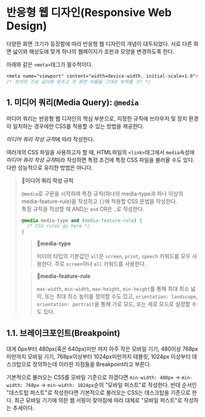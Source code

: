 # 반응형 웹 디자인(Responsive Web Design)

다양한 화면 크기가 등장함에 따라 반응형 웹 디자인의 개념이 대두되었다. 서로 다른 화면 넓이와 해상도에 맞게 하나의 웹페이지가 조판과 모양을 변경하도록 한다.

아래와 같은 `<meta>`태그가 필수적이다.

```css
<meta name="viewport" content="width=device-width, initial-scale=1.0">
/* 장치의 가로 길이에 맞추고 첫 화면 비율을 그대로 보여줄 것! */
```

## 1. 미디어 쿼리(Media Query): `@media`

미디어 쿼리는 반응형 웹 디자인의 핵심 부분으로, 지정한 규칙에 브라우저 및 장치 환경이 일치하는 경우에만 CSS를 적용할 수 있는 방법을 제공한다.

*미디어 쿼리 작성 규칙*에 따라 작성한다.

여러개의 CSS 파일을 사용하고자 할 때, HTML파일의 `<link>`태그에서 `media`속성에 *미디어 쿼리 작성 규칙*따라 작성하면 특정 조건에 특정 CSS 파일을 불러올 수도 있다. 다만 성능적으로 유리한 방법은 아니다.

> **📌미디어 쿼리 작성 규칙**
>
> `@media`로 구문을 시작하여 특정 규칙(하나의 media-type과 하나 이상의 media-feature-rule)을 작성하고 `{}`에 적용할 CSS 문법을 작성한다.  
> 특정 규칙을 작성할 때 AND는 `and` OR은 `,`로 작성한다.
>
> ```css
> @media media-type and (media-feature-rule) {
>   /* CSS rules go here */
> }
> ```
>
> > **📌media-type**
> >
> > 미디어 타입의 기본값인 `all`은 `screen`, `print`, `speech` 키워드를 모두 사용한다. 주로 `screen`이나 `all` 키워드를 사용한다.
>
> > **📌media-feature-rule**
> >
> > `max-width`, `min-width`, `max-height`, `min-height`를 통해 최대 최소 넓이, 또는 최대 최소 높이를 정의할 수도 있고, `orientation: landscope`, `orientation: portrait`을 통해 가로 모드, 또는 세로 모드로 설정할 수도 있다.

## 1.1. 브레이크포인트(Breakpoint)

대게 0px부터 480px(혹은 640px)미만 까지 아주 작은 모바일 기기, 480이상 768px미만까지 모바일 기기, 768px이상부터 1024px미만까지 테블릿, 1024px 이상부터 데스크탑으로 정의하는데 이러한 지점들을 Breakpoint라고 부른다.

기본적으로 불러오는 CSS를 모바일 기준으로 하겠다면 `min-width: 480px` → `min-width: 768px` → `min-width: 1024px`순의 "모바일 퍼스트"로 작성한다. 반대 순서인 "데스트탑 퍼스트"로 작성한다면 기본적으로 불러오는 CSS는 데스크탑을 기준으로 한다. 최근 모바일 기기에 의한 웹 서핑이 잦아짐에 따라 대체로 "모바일 퍼스트"로 작성하는 추세이다.
